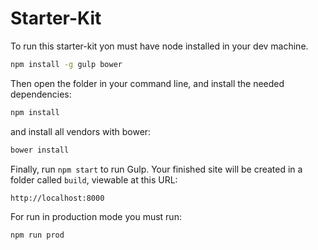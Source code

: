 Starter-Kit
===================

To run this starter-kit yon must have node installed in your dev machine.

```bash
npm install -g gulp bower
```

Then open the folder in your command line, and install the needed dependencies:

```bash
npm install
```

and install all vendors with bower:

```bash
bower install
```

Finally, run `npm start` to run Gulp. Your finished site will be created in a folder called `build`, viewable at this URL:

```
http://localhost:8000
```

For run in production mode you must run:
```bash
npm run prod
```